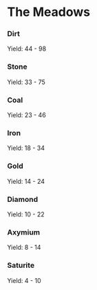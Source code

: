 # The Meadows
### Dirt
Yield: 44 - 98
### Stone
Yield: 33 - 75
### Coal
Yield: 23 - 46
### Iron
Yield: 18 - 34
### Gold
Yield: 14 - 24
### Diamond
Yield: 10 - 22
### Axymium
Yield: 8 - 14
### Saturite
Yield: 4 - 10
